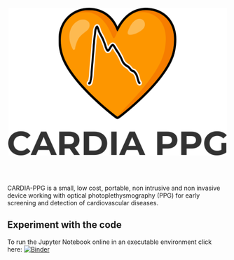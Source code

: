 <p align="center">
  <img width="500" src="./Pictures/Logo/CARDIA-PPG_Name_Big.svg">
</p>

<br />
<br />

CARDIA-PPG is a small, low cost, portable, non intrusive and non invasive device working with optical photoplethysmography (PPG) for early screening and detection of cardiovascular diseases. 

## Experiment with the code

To run the Jupyter Notebook online in an executable environment click here: [![Binder](https://mybinder.org/badge_logo.svg)](https://mybinder.org/v2/gh/fabh2o/CARDIA-PPG/HEAD?labpath=CARDIA-PPG.ipynb)
